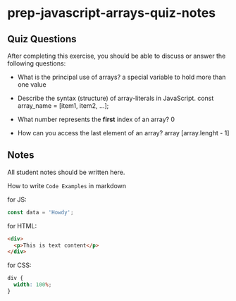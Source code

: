 # prep-javascript-arrays-quiz-notes

## Quiz Questions

After completing this exercise, you should be able to discuss or answer the following questions:

- What is the principal use of arrays? a special variable to hold more than one value

- Describe the syntax (structure) of array-literals in JavaScript. const array_name = [item1, item2, ...];

- What number represents the **first** index of an array? 0

- How can you access the last element of an array? array [array.lenght - 1]

## Notes

All student notes should be written here.

How to write `Code Examples` in markdown

for JS:

```javascript
const data = 'Howdy';
```

for HTML:

```html
<div>
  <p>This is text content</p>
</div>
```

for CSS:

```css
div {
  width: 100%;
}
```
